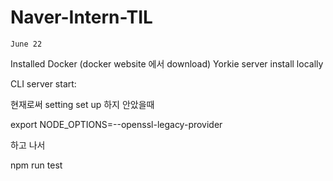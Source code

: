 # Naver-Intern-TIL



    June 22

Installed Docker (docker website 에서 download)
Yorkie server install locally 



CLI server start:

현재로써 setting set up 하지 안았을때

export NODE_OPTIONS=--openssl-legacy-provider

하고 나서

npm run test



